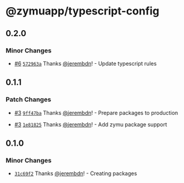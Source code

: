 # @zymuapp/typescript-config

## 0.2.0

### Minor Changes

- [#6](https://github.com/zymuapp/root/pull/6) [`572963a`](https://github.com/zymuapp/root/commit/572963a6fc3fdded96ad85a1c908fdfbdf786c3e) Thanks [@jerembdn](https://github.com/jerembdn)! - Update typescript rules

## 0.1.1

### Patch Changes

- [#3](https://github.com/zymuapp/root/pull/3) [`9ff47ba`](https://github.com/zymuapp/root/commit/9ff47ba3de9ef28cf1cc714da874f37a92b58b04) Thanks [@jerembdn](https://github.com/jerembdn)! - Prepare packages to production

- [#3](https://github.com/zymuapp/root/pull/3) [`1e81825`](https://github.com/zymuapp/root/commit/1e81825ece3f9b09805057f49cd77b7b3b7f5306) Thanks [@jerembdn](https://github.com/jerembdn)! - Add zymu package support

## 0.1.0

### Minor Changes

- [`31c69f2`](https://github.com/zymuapp/zymu/commit/31c69f21653cf6eb15cb136cdd4d153dae461638) Thanks [@jerembdn](https://github.com/jerembdn)! - Creating packages
